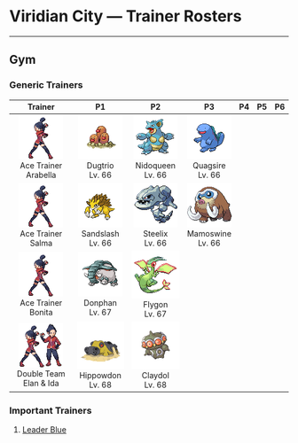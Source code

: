 # Viridian City — Trainer Rosters

---

## Gym


### Generic Trainers

| Trainer | P1 | P2 | P3 | P4 | P5 | P6 |
|:-------:|:--:|:--:|:--:|:--:|:--:|:--:|
| ![Ace Trainer Arabella](../../assets/trainers/ace_trainer.png "Ace Trainer Arabella")<br>Ace Trainer Arabella | ![Dugtrio](../../assets/sprites/dugtrio/front.gif "Dugtrio")<br>Dugtrio<br>Lv. 66 | ![Nidoqueen](../../assets/sprites/nidoqueen/front.gif "Nidoqueen")<br>Nidoqueen<br>Lv. 66 | ![Quagsire](../../assets/sprites/quagsire/front.gif "Quagsire")<br>Quagsire<br>Lv. 66 |
| ![Ace Trainer Salma](../../assets/trainers/ace_trainer.png "Ace Trainer Salma")<br>Ace Trainer Salma | ![Sandslash](../../assets/sprites/sandslash/front.gif "Sandslash")<br>Sandslash<br>Lv. 66 | ![Steelix](../../assets/sprites/steelix/front.gif "Steelix")<br>Steelix<br>Lv. 66 | ![Mamoswine](../../assets/sprites/mamoswine/front.gif "Mamoswine")<br>Mamoswine<br>Lv. 66 |
| ![Ace Trainer Bonita](../../assets/trainers/ace_trainer.png "Ace Trainer Bonita")<br>Ace Trainer Bonita | ![Donphan](../../assets/sprites/donphan/front.gif "Donphan")<br>Donphan<br>Lv. 67 | ![Flygon](../../assets/sprites/flygon/front.gif "Flygon")<br>Flygon<br>Lv. 67 |
| ![Double Team Elan & Ida](../../assets/trainers/double_team.png "Double Team Elan & Ida")<br>Double Team Elan & Ida | ![Hippowdon](../../assets/sprites/hippowdon/front.gif "Hippowdon")<br>Hippowdon<br>Lv. 68 | ![Claydol](../../assets/sprites/claydol/front.gif "Claydol")<br>Claydol<br>Lv. 68 |


### Important Trainers

1. [Leader Blue](important_trainers.md#leader-blue)
